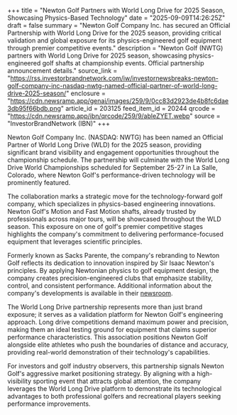 +++
title = "Newton Golf Partners with World Long Drive for 2025 Season, Showcasing Physics-Based Technology"
date = "2025-09-09T14:26:25Z"
draft = false
summary = "Newton Golf Company Inc. has secured an Official Partnership with World Long Drive for the 2025 season, providing critical validation and global exposure for its physics-engineered golf equipment through premier competitive events."
description = "Newton Golf (NWTG) partners with World Long Drive for 2025 season, showcasing physics-engineered golf shafts at championship events. Official partnership announcement details."
source_link = "https://rss.investorbrandnetwork.com/iw/investornewsbreaks-newton-golf-company-inc-nasdaq-nwtg-named-official-partner-of-world-long-drive-2025-season/"
enclosure = "https://cdn.newsramp.app/genai/images/259/9/0cc83d2923de4b8fc6dae3db95f66bdb.png"
article_id = 203125
feed_item_id = 20244
qrcode = "https://cdn.newsramp.app/ibn/qrcode/259/9/ableZYET.webp"
source = "InvestorBrandNetwork (IBN)"
+++

<p>Newton Golf Company Inc. (NASDAQ: NWTG) has been named an Official Partner of World Long Drive (WLD) for the 2025 season, providing significant brand visibility and engagement opportunities throughout the championship schedule. The partnership will culminate with the World Long Drive World Championships scheduled for September 25-27 in La Salle, Colorado, where Newton Golf's performance-driven technology will be prominently featured.</p><p>The collaboration marks a strategic move for the technology-forward golf company, which specializes in physics-based engineering innovations. Newton Golf's Motion and Fast Motion shafts, already trusted by professionals across major tours, will be showcased throughout the WLD season. This exposure on one of golf's premier competitive stages highlights the company's commitment to delivering performance-focused equipment that leverages scientific principles.</p><p>Formerly known as Sacks Parente, the company's rebranding to Newton Golf reflects its dedication to innovation inspired by Sir Isaac Newton's principles. By applying Newtonian physics to golf equipment design, the company creates precision-engineered clubs that emphasize stability, control, and consistent performance. Additional information about the company's developments is available in their <a href="https://ibn.fm/NWTG" rel="nofollow" target="_blank">newsroom</a>.</p><p>The World Long Drive partnership represents more than just brand exposure; it serves as a validation platform for Newton Golf's engineering approach. Long drive competitions demand maximum power and precision, making them an ideal testing ground for equipment that claims superior performance characteristics. This association positions Newton Golf alongside elite athletes who push the boundaries of distance and accuracy, providing real-world demonstration of their technology's capabilities.</p><p>For investors and golf industry observers, this partnership signals Newton Golf's aggressive market positioning strategy. By aligning with a high-visibility sporting event that attracts global attention, the company leverages the World Long Drive platform to demonstrate its technological advantages to both professional golfers and recreational players seeking performance improvements.</p>